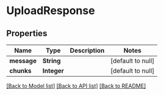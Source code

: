 # UploadResponse
## Properties

| Name | Type | Description | Notes |
|------------ | ------------- | ------------- | -------------|
| **message** | **String** |  | [default to null] |
| **chunks** | **Integer** |  | [default to null] |

[[Back to Model list]](../README.md#documentation-for-models) [[Back to API list]](../README.md#documentation-for-api-endpoints) [[Back to README]](../README.md)
